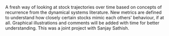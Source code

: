 A fresh way of looking at stock trajectories over time based on concepts of recurrence from the dynamical systems literature. New metrics are defined to understand how closely certain
stocks mimic each others' behaviour, if at all. Graphical illustrations and comments will be added with time for better understanding. This was a joint project with Sanjay Sathish.
